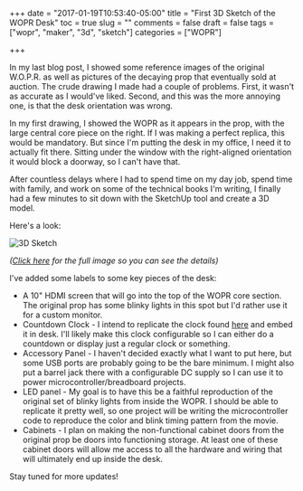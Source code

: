 +++
date = "2017-01-19T10:53:40-05:00"
title = "First 3D Sketch of the WOPR Desk"
toc = true
slug = ""
comments = false
draft = false
tags = ["wopr", "maker", "3d", "sketch"]
categories = ["WOPR"]

+++

In my last blog post, I showed some reference images of the original W.O.P.R. as well as pictures of the decaying prop that eventually sold at auction.
The crude drawing I made had a couple of problems. First, it wasn't as accurate as I would've liked. Second, and this was the more annoying one, is that the desk orientation was wrong.

In my first drawing, I showed the WOPR as it appears in the prop, with the large central core piece on the right. If I was making a perfect replica, this would be mandatory. But since I'm putting the desk in my office, I need it to actually fit there. Sitting under the window with the right-aligned orientation it would block a doorway, so I can't have that.

After countless delays where I had to spend time on my day job, spend time with family, and work on some of the technical books I'm writing, I finally had a few minutes to sit down with the SketchUp tool and create a 3D model.

Here's a look:

![3D Sketch](/img/wopr/wopr3d.jpg "3D Sketch")

_([Click here](/img/wopr/wopr3d.jpg) for the full image so you can see the details)_

I've added some labels to some key pieces of the desk:

* A 10" HDMI screen that will go into the top of the WOPR core section. The original prop has some blinky lights in this spot but I'd rather use it for a custom monitor.
* Countdown Clock - I intend to replicate the clock found [here](https://www.youtube.com/watch?v=cpwfySqux5M) and embed it in desk. I'll likely make this clock configurable so I can either do a countdown or display just a regular clock or something.
* Accessory Panel - I haven't decided exactly what I want to put here, but some USB ports are probably going to be the bare minimum. I might also put a barrel jack there with a configurable DC supply so I can use it to power microcontroller/breadboard projects.
* LED panel - My goal is to have this be a faithful reproduction of the original set of blinky lights from inside the WOPR. I should be able to replicate it pretty well, so one project will be writing the microcontroller code to reproduce the color and blink timing pattern from the movie.
* Cabinets - I plan on making the non-functional cabinet doors from the original prop be doors into functioning storage. At least one of these cabinet doors will allow me access to all the hardware and wiring that will ultimately end up inside the desk.

Stay tuned for more updates!
